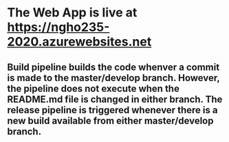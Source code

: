 # The Web App is live at https://ngho235-2020.azurewebsites.net

## Build pipeline builds the code whenver a commit is made to the master/develop branch. However, the pipeline does not execute when the README.md file is changed in either branch. The release pipeline is triggered whenever there is a new build available from either master/develop branch.
